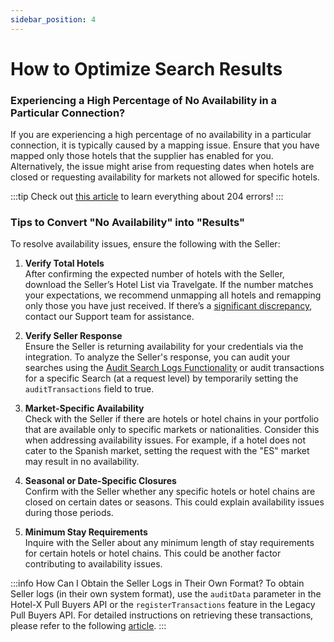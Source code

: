 ```yaml
--- 
sidebar_position: 4
---
```


# How to Optimize Search Results

### Experiencing a High Percentage of No Availability in a Particular Connection?

If you are experiencing a high percentage of no availability in a particular connection, it is typically caused by a mapping issue. Ensure that you have mapped only those hotels that the supplier has enabled for you. Alternatively, the issue might arise from requesting dates when hotels are closed or requesting availability for markets not allowed for specific hotels.

:::tip
Check out [this article](/kb/connectivity-products/for-buyers/errors-and-warnings/error-no-results-found) to learn everything about 204 errors!
:::

### Tips to Convert "No Availability" into "Results"

To resolve availability issues, ensure the following with the Seller:

1. **Verify Total Hotels**  
   After confirming the expected number of hotels with the Seller, download the Seller’s Hotel List via Travelgate. If the number matches your expectations, we recommend unmapping all hotels and remapping only those you have just received. If there’s a [significant discrepancy](/kb/platform/app-features/connections/connections-content/content-discrepancies), contact our Support team for assistance.

2. **Verify Seller Response**  
   Ensure the Seller is returning availability for your credentials via the integration. To analyze the Seller's response, you can audit your searches using the [Audit Search Logs Functionality](/kb/platform/app-features/monitoring-tools/logging/audit-searches-functionality) or audit transactions for a specific Search (at a request level) by temporarily setting the `auditTransactions` field to true.

3. **Market-Specific Availability**  
   Check with the Seller if there are hotels or hotel chains in your portfolio that are available only to specific markets or nationalities. Consider this when addressing availability issues. For example, if a hotel does not cater to the Spanish market, setting the request with the "ES" market may result in no availability.

4. **Seasonal or Date-Specific Closures**  
   Confirm with the Seller whether any specific hotels or hotel chains are closed on certain dates or seasons. This could explain availability issues during those periods.

5. **Minimum Stay Requirements**  
   Inquire with the Seller about any minimum length of stay requirements for certain hotels or hotel chains. This could be another factor contributing to availability issues.

:::info How Can I Obtain the Seller Logs in Their Own Format?
To obtain Seller logs (in their own system format), use the `auditData` parameter in the Hotel-X Pull Buyers API or the `registerTransactions` feature in the Legacy Pull Buyers API. For detailed instructions on retrieving these transactions, please refer to the following [article](/kb/platform/app-features/monitoring-tools/logging/audit-supplier-transactions).
:::

